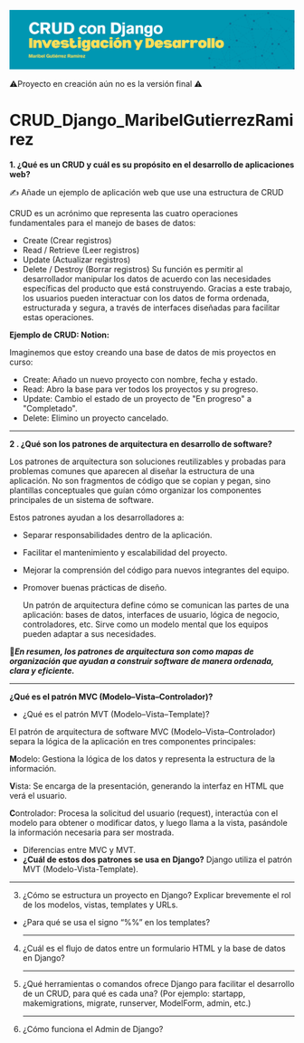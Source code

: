 <p align="center">
  <img src="CARATULA%20DJANGO.png" alt="Carátula del Proyecto" width="1000"/>
</p>

⚠️Proyecto en creación aún no es la versión final ⚠️
# CRUD_Django_MaribelGutierrezRamirez


**1. ¿Qué es un CRUD y cuál es su propósito en el desarrollo de aplicaciones web?**


✍️ Añade un ejemplo de aplicación web que use una estructura de CRUD


CRUD es un acrónimo que representa las cuatro operaciones fundamentales para el manejo de bases de datos:
- Create (Crear registros)
- Read / Retrieve (Leer registros)
- Update (Actualizar registros)
- Delete / Destroy (Borrar registros)
Su función es permitir al desarrollador manipular los datos de acuerdo con las necesidades específicas del producto que está construyendo.
Gracias a este trabajo, los usuarios pueden interactuar con los datos de forma ordenada, estructurada y segura, a través de interfaces diseñadas para facilitar estas operaciones.

**Ejemplo de CRUD:
Notion:**

Imaginemos que estoy creando una base de datos de mis proyectos en curso:
- Create: Añado un nuevo proyecto con nombre, fecha y estado.
- Read: Abro la base para ver todos los proyectos y su progreso.
- Update: Cambio el estado de un proyecto de "En progreso" a "Completado".
- Delete: Elimino un proyecto cancelado.

---

**2 . ¿Qué son los patrones de arquitectura en desarrollo de software?**

Los patrones de arquitectura son soluciones reutilizables y probadas para problemas comunes que aparecen al diseñar la estructura de una aplicación. No son fragmentos de código que se copian y pegan, sino plantillas conceptuales que guían cómo organizar los componentes principales de un sistema de software.

Estos patrones ayudan a los desarrolladores a:

- Separar responsabilidades dentro de la aplicación.
- Facilitar el mantenimiento y escalabilidad del proyecto.
- Mejorar la comprensión del código para nuevos integrantes del equipo.
- Promover buenas prácticas de diseño.

  Un patrón de arquitectura define cómo se comunican las partes de una aplicación: bases de datos, interfaces de usuario, lógica de negocio, controladores, etc. Sirve como un modelo mental que los equipos pueden adaptar a sus necesidades.

📌***En resumen, los patrones de arquitectura son como mapas de organización que ayudan a construir software de manera ordenada, clara y eficiente.***

  
---

**¿Qué es el patrón MVC (Modelo–Vista–Controlador)?**
 - ¿Qué es el patrón MVT (Modelo–Vista–Template)?

El patrón de arquitectura de software MVC (Modelo–Vista–Controlador) separa la lógica de la aplicación en tres componentes principales:

**M**odelo: Gestiona la lógica de los datos y representa la estructura de la información.

**V**ista: Se encarga de la presentación, generando la interfaz en HTML que verá el usuario.

**C**ontrolador: Procesa la solicitud del usuario (request), interactúa con el modelo para obtener o modificar datos, y luego llama a la vista, pasándole la información necesaria para ser mostrada.


 - Diferencias entre MVC y MVT. 
 - **¿Cuál de estos dos patrones se usa en Django?**
   Django utiliza el patrón MVT (Modelo-Vista-Template).
___

3. ¿Cómo se estructura un proyecto en Django? Explicar brevemente el rol de los modelos, vistas, templates y URLs. 
- ¿Para qué se usa el signo “%%” en los templates?
  ___
4. ¿Cuál es el flujo de datos entre un formulario HTML y la base de datos en Django?
   ___
6. ¿Qué herramientas o comandos ofrece Django para facilitar el desarrollo de un CRUD, para qué es cada una? (Por ejemplo: startapp, makemigrations, migrate, runserver, ModelForm, admin, etc.)
   ___
8. ¿Cómo funciona el Admin de Django? 



